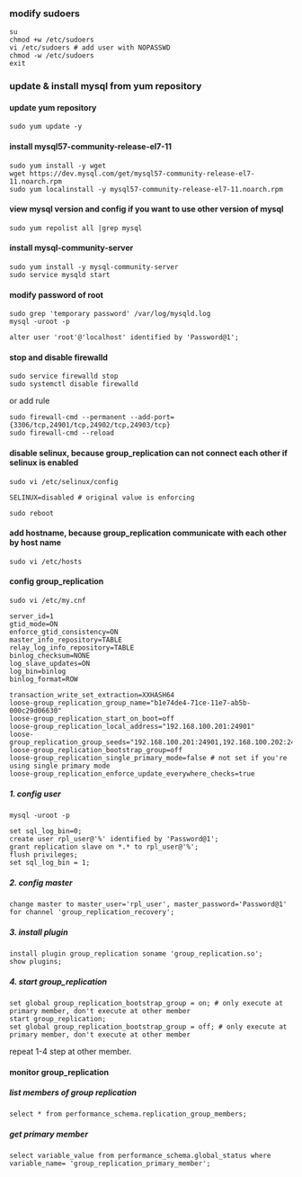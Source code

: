 
### modify sudoers

    su
    chmod +w /etc/sudoers
    vi /etc/sudoers # add user with NOPASSWD
    chmod -w /etc/sudoers
    exit

### update & install mysql from yum repository

#### update yum repository

    sudo yum update -y

#### install mysql57-community-release-el7-11

    sudo yum install -y wget
    wget https://dev.mysql.com/get/mysql57-community-release-el7-11.noarch.rpm
    sudo yum localinstall -y mysql57-community-release-el7-11.noarch.rpm

#### view mysql version and config if you want to use other version of mysql

    sudo yum repolist all |grep mysql

#### install mysql-community-server

    sudo yum install -y mysql-community-server
    sudo service mysqld start

#### modify password of root

    sudo grep 'temporary password' /var/log/mysqld.log
    mysql -uroot -p

    alter user 'root'@'localhost' identified by 'Password@1';

#### stop and disable firewalld

    sudo service firewalld stop
    sudo systemctl disable firewalld

or add rule

    sudo firewall-cmd --permanent --add-port={3306/tcp,24901/tcp,24902/tcp,24903/tcp}
    sudo firewall-cmd --reload

#### disable selinux, because group_replication can not connect each other if selinux is enabled
    sudo vi /etc/selinux/config

    SELINUX=disabled # original value is enforcing

    sudo reboot

#### add hostname, because group_replication communicate with each other by host name

    sudo vi /etc/hosts

#### config group_replication

    sudo vi /etc/my.cnf

    server_id=1
    gtid_mode=ON
    enforce_gtid_consistency=ON
    master_info_repository=TABLE
    relay_log_info_repository=TABLE
    binlog_checksum=NONE
    log_slave_updates=ON
    log_bin=binlog
    binlog_format=ROW

    transaction_write_set_extraction=XXHASH64
    loose-group_replication_group_name="b1e74de4-71ce-11e7-ab5b-000c29d06630"
    loose-group_replication_start_on_boot=off
    loose-group_replication_local_address="192.168.100.201:24901"
    loose-group_replication_group_seeds="192.168.100.201:24901,192.168.100.202:24901,192.168.100.203:24901"
    loose-group_replication_bootstrap_group=off
    loose-group_replication_single_primary_mode=false # not set if you're using single primary mode
    loose-group_replication_enforce_update_everywhere_checks=true

##### 1. config user

    mysql -uroot -p

    set sql_log_bin=0;
    create user rpl_user@'%' identified by 'Password@1';
    grant replication slave on *.* to rpl_user@'%';
    flush privileges;
    set sql_log_bin = 1;

##### 2. config master

    change master to master_user='rpl_user', master_password='Password@1' for channel 'group_replication_recovery';

##### 3. install plugin

    install plugin group_replication soname 'group_replication.so';
    show plugins;

##### 4. start group_replication

    set global group_replication_bootstrap_group = on; # only execute at primary member, don't execute at other member
    start group_replication;
    set global group_replication_bootstrap_group = off; # only execute at primary member, don't execute at other member

repeat 1-4 step at other member.

#### monitor group_replication

##### list members of group replication

    select * from performance_schema.replication_group_members;

##### get primary member

    select variable_value from performance_schema.global_status where variable_name= 'group_replication_primary_member';




